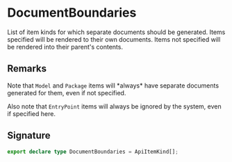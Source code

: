 
# DocumentBoundaries

List of item kinds for which separate documents should be generated. Items specified will be rendered to their own documents. Items not specified will be rendered into their parent's contents.

## Remarks

Note that `Model` and `Package` items will \*always\* have separate documents generated for them, even if not specified.

Also note that `EntryPoint` items will always be ignored by the system, even if specified here.

## Signature

```typescript
export declare type DocumentBoundaries = ApiItemKind[];
```
